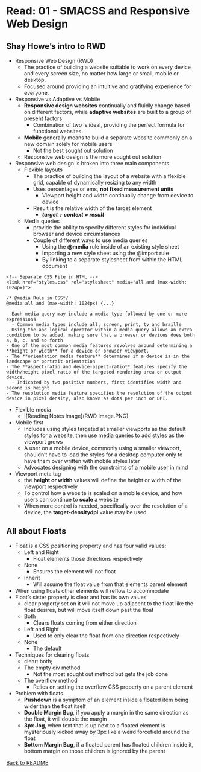 # Read: 01 - SMACSS and Responsive Web Design

## Shay Howe’s intro to RWD

- Responsive Web Design (RWD)
  - The practice of building a website suitable to work on every device and every screen size, no matter how large or small, mobile or desktop. 
  - Focused around providing an intuitive and gratifying experience for everyone. 
- Responsive vs Adaptive vs Mobile
  - **Responsive design websites** continually and fluidly change based on different factors, while **adaptive websites** are built to a group of present factors
    - Combination of two is ideal, providing the perfect formula for functional websites. 
  - **Mobile** generally means to build a separate website commonly on a new domain solely for mobile users
    - Not the best sought out solution
  - Responsive web design is the more sought out solution 
- Responsive web design is broken into three main components
  - Flexible layouts
    - The practice of building the layout of a website with a flexible grid, capable of dynamically resizing to any width
    - Uses percentages or ems, **not fixed measurement units**
      - Viewport height and width continually change from device to device
    - Result is the relative width of the target element
      - ***target ÷ context = result***
  - Media queries
    - provide the ability to specify different styles for individual browser and device circumstances
    - Couple of different ways to use media queries 
      - Using the **@media** rule inside of an existing style sheet
      - Importing a new style sheet using the @import rule
      - By linking to a separate stylesheet from within the HTML document

```
<!-- Separate CSS File in HTML -->
<link href="styles.css" rel="stylesheet" media="all and (max-width: 1024px)">

/* @media Rule in CSS*/
@media all and (max-width: 1024px) {...}
```

    - Each media query may include a media type followed by one or more expressions
      - Common media types include all, screen, print, tv and braille
    - Using the and logical operator within a media query allows an extra condition to be added, making sure that a browser or devices does both a, b, c, and so forth
    - One of the most common media features revolves around determining a **height or width** for a device or browser viewport. 
    - The **orientation media feature** determines if a device is in the landscape or portrait orientation
    - The **aspect-ratio and device-aspect-ratio** features specify the width/height pixel ratio of the targeted rendering area or output device.
      - Indicated by two positive numbers, first identifies width and second is height
    - The resolution media feature specifies the resolution of the output device in pixel density, also known as dots per inch or DPI.
  - Flexible media
    - ![Reading Notes Image](RWD Image.PNG)
- Mobile first
  - Includes using styles targeted at smaller viewports as the default styles for a website, then use media queries to add styles as the viewport grows
  - A user on a mobile device, commonly using a smaller viewport, shouldn’t have to load the styles for a desktop computer only to have them over written with mobile styles later
  - Advocates designing with the constraints of a mobile user in mind
- Viewport meta tag
  - the **height or width** values will define the height or width of the viewport respectively
  - To control how a website is scaled on a mobile device, and how users can continue to **scale** a website
  - When more control is needed, specifically over the resolution of a device, the **target-densitydpi** value may be used

## All about Floats

- Float is a CSS positioning property and has four valid values:
  - Left and Right 
    - Float elements those directions respectively
  - None
    - Ensures the element will not float
  - Inherit
    - Will assume the float value from that elements parent element
- When using floats other elements will reflow to accommodate
- Float’s sister property is clear and has its own values
  - clear property set on it will not move up adjacent to the float like the float desires, but will move itself down past the float
  - Both
    - Clears floats coming from either direction
  - Left and Right
    - Used to only clear the float from one direction respectively
  - None
    - The default
- Techniques for clearing floats
  - clear: both;
  - The empty div method
    - Not the most sought out method but gets the job done
  - The overflow method
    - Relies on setting the overflow CSS property on a parent element
- Problem with floats
  - **Pushdown** is a symptom of an element inside a floated item being wider than the float itself
  - **Double Margin Bug**, if you apply a margin in the same direction as the float, it will double the margin
  - **3px Jog**, when text that is up next to a floated element is mysteriously kicked away by 3px like a weird forcefield around the float
  - **Bottom Margin Bug**, if a floated parent has floated children inside it, bottom margin on those children is ignored by the parent

[Back to README](README.md)